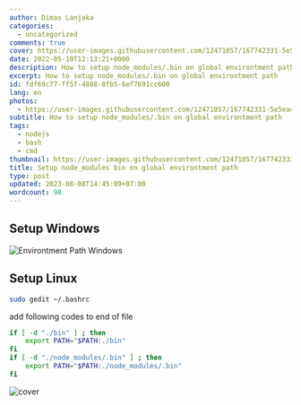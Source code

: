 ```yaml
---
author: Dimas Lanjaka
categories:
  - uncategorized
comments: true
cover: https://user-images.githubusercontent.com/12471057/167742331-5e5ea481-cbfc-4a9a-87fd-7b404b16a4dc.png
date: 2022-05-10T12:13:21+0000
description: How to setup node_modules/.bin on global environtment path
excerpt: How to setup node_modules/.bin on global environtment path
id: fdf69c77-ff5f-4888-8fb5-6ef7691cc600
lang: en
photos:
  - https://user-images.githubusercontent.com/12471057/167742331-5e5ea481-cbfc-4a9a-87fd-7b404b16a4dc.png
subtitle: How to setup node_modules/.bin on global environtment path
tags:
  - nodejs
  - bash
  - cmd
thumbnail: https://user-images.githubusercontent.com/12471057/167742331-5e5ea481-cbfc-4a9a-87fd-7b404b16a4dc.png
title: Setup node_modules bin on global environtment path
type: post
updated: 2023-08-08T14:45:09+07:00
wordcount: 98
---
```


## Setup Windows
![Environtment Path Windows](https://user-images.githubusercontent.com/12471057/167625486-8ba5d865-b3e5-4cec-bdb5-6c335ff5b2d6.png)

## Setup Linux
```bash
sudo gedit ~/.bashrc
```
add following codes to end of file
```bash
if [ -d "./bin" ] ; then
    export PATH="$PATH:./bin"
fi
if [ -d "./node_modules/.bin" ] ; then
    export PATH="$PATH:./node_modules/.bin"
fi
```

![cover](https://user-images.githubusercontent.com/12471057/167742331-5e5ea481-cbfc-4a9a-87fd-7b404b16a4dc.png)
